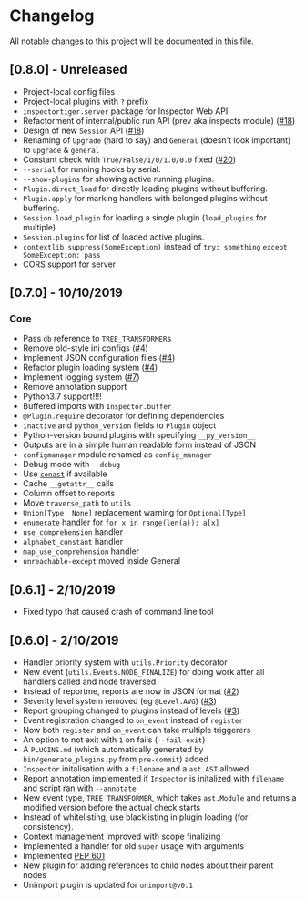 # Changelog
All notable changes to this project will be documented in this file.

## [0.8.0] - Unreleased
- Project-local config files
- Project-local plugins with `?` prefix
- `inspectortiger.server` package for Inspector Web API
- Refactorment of internal/public run API (prev aka inspects module)  ([#18](https://github.com/thg-consulting/inspectortiger/issues/18))
- Design of new `Session` API ([#18](https://github.com/thg-consulting/inspectortiger/issues/18))
- Renaming of `Upgrade` (hard to say) and `General` (doesn't look important) to `upgrade` & `general`
- Constant check with `True/False/1/0/1.0/0.0` fixed ([#20](https://github.com/thg-consulting/inspectortiger/issues/20))
- `--serial` for running hooks by serial.
- `--show-plugins` for showing active running plugins.
- `Plugin.direct_load` for directly loading plugins without buffering.
- `Plugin.apply` for marking handlers with belonged plugins without buffering.
- `Session.load_plugin` for loading a single plugin (`load_plugins` for multiple)
- `Session.plugins` for list of loaded active plugins.
- `contextlib.suppress(SomeException)` instead of `try: something` `except SomeException: pass`
- CORS support for server

## [0.7.0] - 10/10/2019
### Core
- Pass `db` reference to `TREE_TRANSFORMER`s
- Remove old-style ini configs ([#4](https://github.com/thg-consulting/inspectortiger/issues/4))
- Implement JSON configuration files ([#4](https://github.com/thg-consulting/inspectortiger/issues/4))
- Refactor plugin loading system ([#4](https://github.com/thg-consulting/inspectortiger/issues/4))
- Implement logging system ([#7](https://github.com/thg-consulting/inspectortiger/issues/7))
- Remove annotation support
- Python3.7 support!!!!
- Buffered imports with `Inspector.buffer`
- `@Plugin.require` decorator for defining dependencies
- `inactive` and `python_version` fields to `Plugin` object
- Python-version bound plugins with specifying `__py_version__`
- Outputs are in a simple human readable form instead of JSON
- `configmanager` module renamed as `config_manager`
- Debug mode with `--debug`
- Use [`conast`](https://github.com/thg-consulting/conAST) if available
- Cache `__getattr__` calls
- Column offset to reports
- Move `traverse_path` to `utils`
- `Union[Type, None]` replacement warning for `Optional[Type]`
- `enumerate` handler for `for x in range(len(a)): a[x]`
- `use_comprehension` handler
- `alphabet_constant` handler
- `map_use_comprehension` handler
- `unreachable-except` moved inside General

## [0.6.1] - 2/10/2019
- Fixed typo that caused crash of command line tool

## [0.6.0] - 2/10/2019
- Handler priority system with `utils.Priority` decorator
- New event (`utils.Events.NODE_FINALIZE`) for doing work after all handlers called and node traversed
- Instead of reportme, reports are now in JSON format ([#2](https://github.com/thg-consulting/inspectortiger/issues/2))
- Severity level system removed (eg `@Level.AVG`) ([#3](https://github.com/thg-consulting/inspectortiger/issues/3))
- Report grouping changed to plugins instead of levels ([#3](https://github.com/thg-consulting/inspectortiger/issues/3))
- Event registration changed to `on_event` instead of `register`
- Now both `register` and `on_event` can take multiple triggerers
- An option to not exit with `1` on fails (`--fail-exit`)
- A `PLUGINS.md` (which automatically generated by `bin/generate_plugins.py` from `pre-commit`) added
- `Inspector` initalisation with a `filename` and a `ast.AST` allowed
- Report annotation implemented if `Inspector` is initalized with `filename` and script ran with `--annotate`
- New event type, `TREE_TRANSFORMER`, which takes `ast.Module` and returns a modified version before the actual check starts
- Instead of whitelisting, use blacklisting in plugin loading (for consistency).
- Context management improved with scope finalizing
- Implemented a handler for old `super` usage with arguments
- Implemented [PEP 601](https://www.python.org/dev/peps/pep-0601/)
- New plugin for adding references to child nodes about their parent nodes
- Unimport plugin is updated for `unimport@v0.1`
